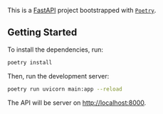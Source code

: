 This is a [FastAPI](https://fastapi.tiangolo.com/) project bootstrapped with [`Poetry`](https://python-poetry.org/).

## Getting Started

To install the dependencies, run:

```bash
poetry install
```

Then, run the development server:

```bash
poetry run uvicorn main:app --reload
```

The API will be server on [http://localhost:8000](http://localhost:8000).
